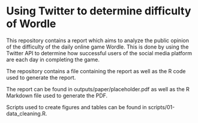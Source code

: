 # Using Twitter to determine difficulty of Wordle

This repository contains a report which aims to analyze the public opinion of the difficulty of the daily online game Wordle. This is done by using the Twitter API to determine how successful users of the social media platform are each day in completing the game.

The repository contains a file containing the report as well as the R code used to generate the report.

The report can be found in outputs/paper/placeholder.pdf as well as the R Markdown file used to generate the PDF. 

Scripts used to create figures and tables can be found in scripts/01-data_cleaning.R.

